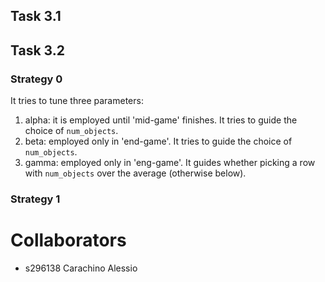 ## Task 3.1

## Task 3.2

### Strategy 0
It tries to tune three parameters:
1) alpha: it is employed until 'mid-game' finishes. It tries to guide the choice of `num_objects`.
2) beta: employed only in 'end-game'. It tries to guide the choice of `num_objects`.
3) gamma: employed only in 'eng-game'. It guides whether picking a row with `num_objects` over the average (otherwise below).

### Strategy 1

# Collaborators
- s296138 Carachino Alessio